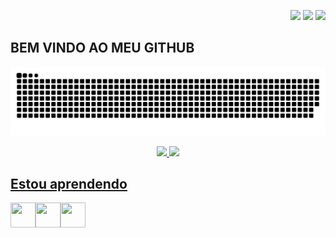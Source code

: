 <div>
<p align="right">
   <a style="text-align: right; padding: 0px;" href="https://www.youtube.com/channel/vynijales" target="_blank"><img src="https://img.shields.io/badge/YouTube-FF0000?style=for-the-badge&logo=youtube&logoColor=white" target="_blank"></a>
  <a href="https://instagram.com/vynijales" target="_blank"><img src="https://img.shields.io/badge/-Instagram-%23E4405F?style=for-the-badge&logo=instagram&logoColor=white" target="_blank"></a>
  <a href="https://www.linkedin.com/in/vynijales" target="_blank"><img src="https://img.shields.io/badge/-LinkedIn-%230077B5?style=for-the-badge&logo=linkedin&logoColor=white" target="_blank"></a> 
</p>
</div>

## BEM VINDO AO MEU GITHUB
<div align="center">
 
![Snake animation](https://github.com/vynijales/vynijales/blob/output/github-contribution-grid-snake.svg)

</div>
<!-- <p>Meu nome é Matheus Vynicius, sou Técnico em Informática pelo Instituto Federal do Rio Grande do Norte (IFRN), atualmente discente do Curso de Bacharelado em Ciência da Computação da Universidade Federal Rural do Semi-Árido (UFERSA).</p> -->

<div align="center">
<a href="https://github.com/vynijales">
<img height="180em" src="https://github-readme-stats.vercel.app/api/top-langs/?username=vynijales&layout=compact&langs_count=7&theme=dracula"/>
<img height="180em" src="https://github-readme-stats.vercel.app/api?username=vynijales&show_icons=true&theme=dracula&include_all_commits=true&count_private=true"/>
</div>
 
## Estou aprendendo
<img src="https://cdn.jsdelivr.net/gh/devicons/devicon/icons/python/python-original.svg" width= 40 height=40 /><img src="https://cdn.jsdelivr.net/gh/devicons/devicon/icons/javascript/javascript-original.svg" width= 40 height=40 /><img src="https://cdn.jsdelivr.net/gh/devicons/devicon/icons/cplusplus/cplusplus-original.svg" width= 40 height=40 />
